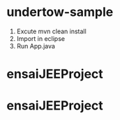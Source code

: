 # undertow-sample

1. Excute mvn clean install
2. Import in eclipse
3. Run App.java
# ensaiJEEProject
# ensaiJEEProject
